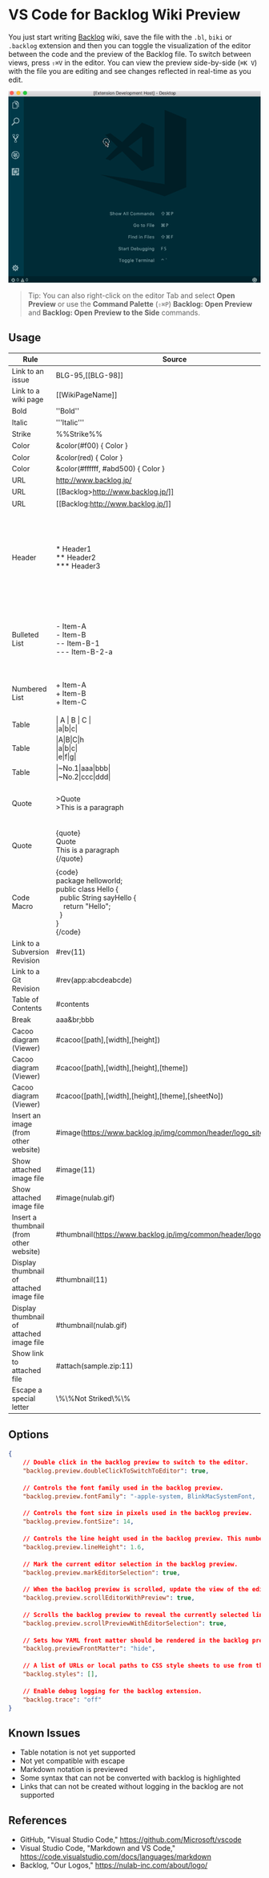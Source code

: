 # VS Code for Backlog Wiki Preview

You just start writing [Backlog](https://backlog.com/) wiki, save the file with the `.bl`, `biki` or `.backlog` extension and then you can toggle the visualization of the editor between the code and the preview of the Backlog file. To switch between views, press `⇧⌘V` in the editor. You can view the preview side-by-side (`⌘K V`) with the file you are editing and see changes reflected in real-time as you edit.

![](https://github.com/kasecato/vscode-backlog-wiki-preview/blob/master/images/vscode-backlog-wiki-preview.gif)

> Tip: You can also right-click on the editor Tab and select **Open Preview** or use the **Command Palette** (`⇧⌘P`) **Backlog: Open Preview** and **Backlog: Open Preview to the Side** commands.


## Usage

Rule | Source | Result | Preview | Hightlight | Snippet
-----|--------|--------|---------|------------|--------
Link to an issue| BLG-95,[[BLG-98]] | BLG-95,[[BLG-98]] | □ | □ | □ 
Link to a wiki page| [[WikiPageName]] | [[WikiPageName]] | □ | □ | □ 
Bold   | ''Bold''     | **Bold**   | ✅ | ✅ | ✅ |
Italic | '''Italic''' | *Italic*   | ✅ | ✅ | ✅ |
Strike | %%Strike%%   | ~~Strike~~ | ✅ | ✅ | ✅ |
Color | &color(#f00) { Color } | <span style="color:#f00">Color</span> | ✅ | ✅ | □ |
Color | &color(red) { Color }  | <span style="color:red">Color</span>  | ✅ | ✅ | ✅ |
Color | &color(#ffffff, #abd500) { Color } | <span style="color:#ffffff;background-color:#abd500">Color</span> | □ | □ | □ |
URL | http://www.backlog.jp/ | http://www.backlog.jp/ |  ✅ | ✅ | □ |
URL | [[Backlog>http://www.backlog.jp/]] | [Backlog](http://www.backlog.jp/) | ✅ | ✅ | □ |
URL | [[Backlog:http://www.backlog.jp/]] | [Backlog](http://www.backlog.jp/) | ✅ | ✅ | ✅ |
Header | * Header1<br/>** Header2<br/>*** Header3 | <h1>Header1</h1><h2>Header2</h2><h3>Header3</h3> | ✅ | ✅ | ✅ |
Bulleted List | - Item-A<br/>- Item-B<br/>-- Item-B-1<br/>--- Item-B-2-a | <ul><li>Item-A</li><li>Item-B<ul><li>Item-B-1</li><ul><li>Item-B-2-a</li></ul></ul></li></ul> | ✅ | ✅ | ✅ |
Numbered List | + Item-A<br/>+ Item-B<br/>+ Item-C | <ol type="1"><li>Item-A</li><li>Item-B<li>Item-C</li></ol> | ✅ | ✅ | ✅ |
Table | \| A \| B \| C \|<br/>\|a\|b\|c\| | | □ | □ | □ 
Table | \|A\|B\|C\|h<br/>\|a\|b\|c\|<br/>\|e\|f\|g\| | | □ | □ | □ 
Table | \|~No.1\|aaa\|bbb\|<br/>\|~No.2\|ccc\|ddd\| | | □ | □ | □ 
Quote | >Quote<br/>>This is a paragraph | <blockquote>Quote<br/>This is a paragraph</blockquote> | ✅ | ✅ | ✅ |
Quote | {quote}<br/>Quote<br/>This is a paragraph<br/>{/quote} | <blockquote>Quote<br/>This is a paragraph</blockquote> | ✅ | ✅ | □ |
Code Macro | {code}<br/>package helloworld;<br/>public class Hello {<br/>&nbsp;&nbsp;public String sayHello {<br/>&nbsp;&nbsp;&nbsp;&nbsp;return "Hello";<br/>&nbsp;&nbsp;}<br/>}<br/>{/code} | | ✅ | ✅ | ✅ |
Link to a Subversion Revision | #rev(11) | [r11]() | □ | ✅ | ✅ |
Link to a Git Revision | #rev(app:abcdeabcde) | [app:abcdeabcde]() | □ | ✅ | ✅ |
Table of Contents | #contents | #contents | □ | ✅ | ✅ |
Break | aaa&br;bbb | aaa&br;bbb | □ | ✅ | ✅ |
Cacoo diagram (Viewer) | #cacoo([path],[width],[height]) | [c-width-height]() | □ | ✅ | □ |
Cacoo diagram (Viewer) | #cacoo([path],[width],[height],[theme]) | [c-width-height-theme]() | □ | ✅ | □ |
Cacoo diagram (Viewer) | #cacoo([path],[width],[height],[theme],[sheetNo]) | [c-width-height-theme-sheetNo]() | □ | ✅ | □ |
Insert an image (from other website) | #image(https://www.backlog.jp/img/common/header/logo_site.png) | ![](https://www.backlog.jp/img/common/header/logo_site.png) | ✅ | ✅ | ✅ |
Show attached image file | #image(11) | [i11]() | □ | ✅ | □ |
Show attached image file | #image(nulab.gif) | [i-nulab.gif]() | □ | ✅ | □ |
Insert a thumbnail (from other website) | #thumbnail(https://www.backlog.jp/img/common/header/logo_site.png) | ![](https://www.backlog.jp/img/common/header/logo_site.png) |  ✅ | ✅ | ✅ |
Display thumbnail of attached image file | #thumbnail(11) | [t11]() | □ | ✅ | □ |
Display thumbnail of attached image file | #thumbnail(nulab.gif) | [t-nulab.gif]() | □ | ✅ | □ |
Show link to attached file | #attach(sample.zip:11) | [sample.zip]() | □ | ✅ | □ |
Escape a special letter | \\%\\%Not Striked\\%\\% | \\%\\%Not Striked\\%\\% | □ | □ | □ |


## Options

```json
{
    // Double click in the backlog preview to switch to the editor.
    "backlog.preview.doubleClickToSwitchToEditor": true,

    // Controls the font family used in the backlog preview.
    "backlog.preview.fontFamily": "-apple-system, BlinkMacSystemFont, 'Segoe WPC', 'Segoe UI', 'HelveticaNeue-Light', 'Ubuntu', 'Droid Sans', sans-serif",

    // Controls the font size in pixels used in the backlog preview.
    "backlog.preview.fontSize": 14,

    // Controls the line height used in the backlog preview. This number is relative to the font size.
    "backlog.preview.lineHeight": 1.6,

    // Mark the current editor selection in the backlog preview.
    "backlog.preview.markEditorSelection": true,

    // When the backlog preview is scrolled, update the view of the editor.
    "backlog.preview.scrollEditorWithPreview": true,

    // Scrolls the backlog preview to reveal the currently selected line from the editor.
    "backlog.preview.scrollPreviewWithEditorSelection": true,

    // Sets how YAML front matter should be rendered in the backlog preview. 'hide' removes the front matter. Otherwise, the front matter is treated as backlog content.
    "backlog.previewFrontMatter": "hide",

    // A list of URLs or local paths to CSS style sheets to use from the backlog preview. Relative paths are interpreted relative to the folder open in the explorer. If there is no open folder, they are interpreted relative to the location of the backlog file. All '\' need to be written as '\\'.
    "backlog.styles": [],

    // Enable debug logging for the backlog extension.
    "backlog.trace": "off"
}
```


## Known Issues

- Table notation is not yet supported
- Not yet compatible with escape
- Markdown notation is previewed
- Some syntax that can not be converted with backlog is highlighted
- Links that can not be created without logging in the backlog are not supported


## References

- GitHub, "Visual Studio Code," https://github.com/Microsoft/vscode
- Visual Studio Code, "Markdown and VS Code," https://code.visualstudio.com/docs/languages/markdown
- Backlog, "Our Logos," https://nulab-inc.com/about/logo/
